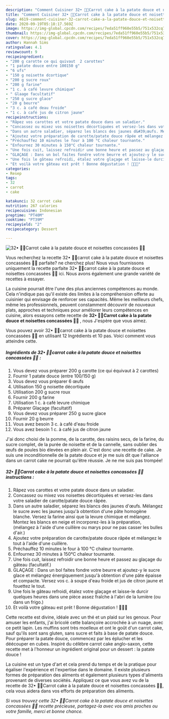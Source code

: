 ```yaml
---
description: "Comment Cuisiner 32• 🍰🥕Carrot cake à la patate douce et noisettes concassées 🥔🍰"
title: "Comment Cuisiner 32• 🍰🥕Carrot cake à la patate douce et noisettes concassées 🥔🍰"
slug: 4619-comment-cuisiner-32-carrot-cake-a-la-patate-douce-et-noisettes-concassees
date: 2020-09-19T05:18:17.569Z
image: https://img-global.cpcdn.com/recipes/7eda51ff960e55b5/751x532cq70/32•-🍰🥕carrot-cake-a-la-patate-douce-et-noisettes-concassees-🥔🍰-photo-principale-de-la-recette.jpg
thumbnail: https://img-global.cpcdn.com/recipes/7eda51ff960e55b5/751x532cq70/32•-🍰🥕carrot-cake-a-la-patate-douce-et-noisettes-concassees-🥔🍰-photo-principale-de-la-recette.jpg
cover: https://img-global.cpcdn.com/recipes/7eda51ff960e55b5/751x532cq70/32•-🍰🥕carrot-cake-a-la-patate-douce-et-noisettes-concassees-🥔🍰-photo-principale-de-la-recette.jpg
author: Hannah Sims
ratingvalue: 4.1
reviewcount: 9
recipeingredient:
- "200 g carotte ce qui quivaut  2 carottes"
- "1 patate douce entre 100150 g"
- "6 ufs"
- "150 g noisette dcortique"
- "200 g sucre roux"
- "200 g farine"
- "1 c. à café levure chimique"
- " Glaage facultatif"
- "250 g sucre glace"
- "20 g beurre"
- "3 c. à café deau froide"
- "1 c. à café jus de citron jaune"
recipeinstructions:
- "Râpez vos carottes et votre patate douce dans un saladier."
- "Concassez ou mixez vos noisettes décortiquées et versez-les dans votre saladier de carotte/patate douce râpée."
- "Dans un autre saladier, séparez les blancs des jaunes d&#39;œufs. Mélangez le sucre avec les jaunes jusqu&#39;à obtention d&#39;une pâte homogène blanche. Versez la farine ainsi que la levure chimique et mélangez. Montez les blancs en neige et incorporez-les à la préparation, (mélangez à l&#39;aide d&#39;une cuillère ou marys pour ne pas casser les bulles d&#39;air.)"
- "Ajoutez votre préparation de carotte/patate douce râpée et mélangez le tout à l&#39;aide d&#39;une cuillère."
- "Préchauffez 10 minutes le four à 100 °C chaleur tournante."
- "Enfournez 30 minutes à 150°C chaleur tournante."
- "Une fois cuit, laissez refroidir une bonne heure et passez au glaçage du gâteau (facultatif.)"
- "GLAÇAGE : Dans un bol faites fondre votre beurre et ajoutez-y le sucre glace et mélangez énergiquement jusqu&#39;à obtention d&#39;une pâte épaisse et compacte. Versez vos c. à soupe d&#39;eau froide et jus de citron jaune et fouettez le tout."
- "Une fois le gâteau refroidi, étalez votre glaçage et laisse-le durcir quelques heures dans une pièce assez fraîche à l&#39;abri de la lumière (ou dans un frigo.)"
- "Et voilà votre gâteau est prêt ! Bonne dégustation ! 🥕🥔🍰"
categories:
- Resep
tags:
- 32
- carrot
- cake

katakunci: 32 carrot cake 
nutrition: 267 calories
recipecuisine: Indonesian
preptime: "PT40M"
cooktime: "PT39M"
recipeyield: "2"
recipecategory: Dessert

---
```



![32• 🍰🥕Carrot cake à la patate douce et noisettes concassées 🥔🍰](https://img-global.cpcdn.com/recipes/7eda51ff960e55b5/751x532cq70/32•-🍰🥕carrot-cake-a-la-patate-douce-et-noisettes-concassees-🥔🍰-photo-principale-de-la-recette.jpg)

Vous recherchez la recette 32• 🍰🥕carrot cake à la patate douce et noisettes concassées 🥔🍰 parfaite? ne cherchez plus! Nous vous fournissons uniquement la recette parfaite 32• 🍰🥕carrot cake à la patate douce et noisettes concassées 🥔🍰 ici. Nous avons également une grande variété de recettes à essayer.

La cuisine pourrait être l'une des plus anciennes compétences au monde. Cela n'indique pas qu'il existe des limites à la compréhension offerte au cuisinier qui envisage de renforcer ses capacités. Même les meilleurs chefs, même les professionnels, peuvent constamment découvrir de nouveaux plats, approches et techniques pour améliorer leurs compétences en cuisine, alors essayons cette recette de <strong> 32• 🍰🥕Carrot cake à la patate douce et noisettes concassées 🥔🍰 </strong>, nous J'espère que vous aimez.

<!--inarticleads1-->

Vous pouvez avoir 32• 🍰🥕carrot cake à la patate douce et noisettes concassées 🥔🍰 en utilisant 12 Ingrédients et 10 pas. Voici comment vous atteindre cette.

##### Ingrédients de 32• 🍰🥕carrot cake à la patate douce et noisettes concassées 🥔🍰 :

1. Vous devez vous préparer 200 g carotte (ce qui équivaut à 2 carottes)
1. Fournir 1 patate douce (entre 100/150 g)
1. Vous devez vous préparer 6 œufs
1. Utilisation 150 g noisette décortiquée
1. Utilisation 200 g sucre roux
1. Fournir 200 g farine
1. Utilisation 1 c. à café levure chimique
1. Préparer  Glaçage (facultatif)
1. Vous devez vous préparer 250 g sucre glace
1. Fournir 20 g beurre
1. Vous avez besoin 3 c. à café d&#39;eau froide
1. Vous avez besoin 1 c. à café jus de citron jaune


J&#39;ai donc choisi de la pomme, de la carotte, des raisins secs, de la farine, du sucre complet, de la purée de noisette et de la cannelle, sans oublier des œufs de poules bio élevées en plein air. C&#39;est donc une recette de cake. Je suis une inconditionnelle de la patate douce et je me suis dit que l&#39;alliance dans un carrot cake ne pourrait qu&#39;être réussie. Je ne me suis pas trompée! 

<!--inarticleads2-->

##### 32• 🍰🥕Carrot cake à la patate douce et noisettes concassées 🥔🍰 instructions :

1. Râpez vos carottes et votre patate douce dans un saladier.
1. Concassez ou mixez vos noisettes décortiquées et versez-les dans votre saladier de carotte/patate douce râpée.
1. Dans un autre saladier, séparez les blancs des jaunes d&#39;œufs. Mélangez le sucre avec les jaunes jusqu&#39;à obtention d&#39;une pâte homogène blanche. Versez la farine ainsi que la levure chimique et mélangez. Montez les blancs en neige et incorporez-les à la préparation, (mélangez à l&#39;aide d&#39;une cuillère ou marys pour ne pas casser les bulles d&#39;air.)
1. Ajoutez votre préparation de carotte/patate douce râpée et mélangez le tout à l&#39;aide d&#39;une cuillère.
1. Préchauffez 10 minutes le four à 100 °C chaleur tournante.
1. Enfournez 30 minutes à 150°C chaleur tournante.
1. Une fois cuit, laissez refroidir une bonne heure et passez au glaçage du gâteau (facultatif.)
1. GLAÇAGE : Dans un bol faites fondre votre beurre et ajoutez-y le sucre glace et mélangez énergiquement jusqu&#39;à obtention d&#39;une pâte épaisse et compacte. Versez vos c. à soupe d&#39;eau froide et jus de citron jaune et fouettez le tout.
1. Une fois le gâteau refroidi, étalez votre glaçage et laisse-le durcir quelques heures dans une pièce assez fraîche à l&#39;abri de la lumière (ou dans un frigo.)
1. Et voilà votre gâteau est prêt ! Bonne dégustation ! 🥕🥔🍰


Cette recette est divine, idéale avec un thé et un plaid sur les genoux. Pour amuser les enfants, j&#39;ai bricolé cette balançoire accrochée à un nuage, avec ce petit lapin. Les muffins sont très moelleux et ont le goût d&#39;un carrot cake, sauf qu&#39;ils sont sans gluten, sans sucre et faits à base de patate douce. Pour préparer la patate douce, commencez par les éplucher et les déécouper en cubes. Inspiré du célèbre carrot cake anglo-saxon, cette recette met à l&#39;honneur un ingrédient original pour un dessert : la patate douce ! 

<!--inarticleads1-->

<p>
La cuisine est un type d'art et cela prend du temps et de la pratique pour égaliser l'expérience et l'expertise dans le domaine. Il existe plusieurs formes de préparation des aliments et également plusieurs types d'aliments provenant de diverses sociétés. Appliquez ce que vous avez vu de la recette de 32• 🍰🥕Carrot cake à la patate douce et noisettes concassées 🥔🍰, cela vous aidera dans vos efforts de préparation des aliments.
</p>

<p>
<i>Si vous trouvez cette 32• 🍰🥕Carrot cake à la patate douce et noisettes concassées 🥔🍰 recette précieuse, partagez-la avec vos amis proches ou votre famille, merci et bonne chance.</i>
</p>
